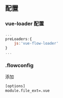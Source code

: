 ## 配置
### vue-loader 配置

```js
...
preLoaders:{
    js:'vue-flow-loader'
}
...
```

### .flowconfig 
添加
```txt
[options]
module.file_ext=.vue
```
